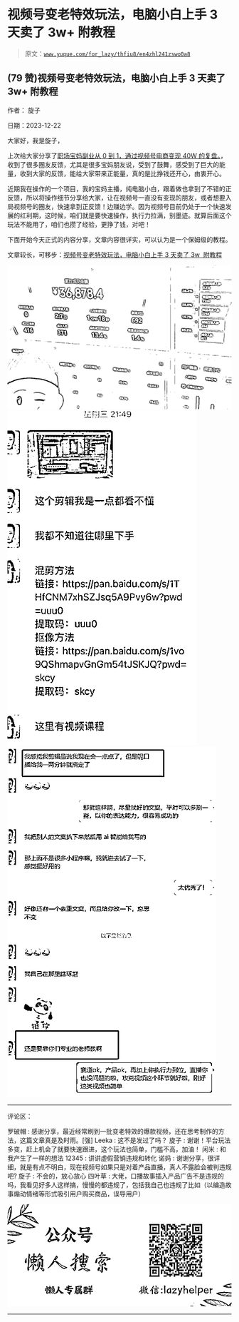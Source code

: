 # 视频号变老特效玩法，电脑小白上手 3 天卖了 3w+ 附教程

> 原文：[`www.yuque.com/for_lazy/thfiu8/en4zhl241zswo0a8`](https://www.yuque.com/for_lazy/thfiu8/en4zhl241zswo0a8)

## (79 赞)视频号变老特效玩法，电脑小白上手 3 天卖了 3w+ 附教程

作者： 旋子

日期：2023-12-22

大家好，我是旋子，

上次给大家分享了[职场宝妈副业从 0 到 1，通过视频号电商变现 40W 的复盘。](https://docs.qq.com/doc/DZFJ6VURhaldkTWt2)，收到了很多圈友反馈，尤其是很多宝妈朋友说，受到了鼓舞，感受到了巨大的能量，收到大家的反馈，能给大家带来正能量，真的是比挣钱还开心，由衷开心。

近期我在操作的一个项目，我的宝妈主播，纯电脑小白，跟着做也拿到了不错的正反馈，所以将操作细节分享给大家，让在视频号一直没有变现的朋友，或者想要入局视频号的圈友，快速拿到正反馈！边赚边学。因为视频号目前仍处于一个快速发展的红利期，这时候，咱们就是要快速操作，执行力拉满，别墨迹。就算后面这个玩法不能用了，咱们也攒了经验，更挣了钱，对吧！

下面开始今天正式的内容分享，文章内容很详实，可以认为是一个保姆级的教程。

文章较长，可移步：[视频号变老特效玩法，电脑小白上手 3 天卖了 3w  附教程](https://docs.qq.com/doc/DZFRYU2N4a2JYd1BI)

![](img/6f0b0f51a6f20499fb511611c6780317.png)![](img/b2360f6e42c1cfd8f56d29c63c4fc81e.png)![](img/9ca0a0d00c0d801d8d4854a224d73ac4.png)

* * *

评论区：

罗破帽 : 感谢分享，最近经常刷到一批变老特效的爆款视频，还在思考制作的方法，这篇文章真是及时雨。[强]
Leeka : 这不是发过了吗？
旋子 : 谢谢！平台玩法多变，赶上机会了就要快速跟进，这个玩法也简单，门槛不高，加油！
闲米 : 和我产生了一样的想法
12345 : 讲讲虚假营销违规和转化
诺妈 : 谢谢分享，很详细，就是有点不明白，现在视频号如果只是对着产品直播，真人不露脸会被判违规吧?
旋子 : 不会的，放心放心
四叶草 : 大佬，口播故事插入产品广告不是违规的吗，我看见好多人这样搞，慢慢的都违规了，包括我自己也违规了比如（以编造故事煽动情绪等形式吸引用户购买商品，误导用户）

![](img/21de372a77ea1f441c613f7316831ae1.png)

* * *
